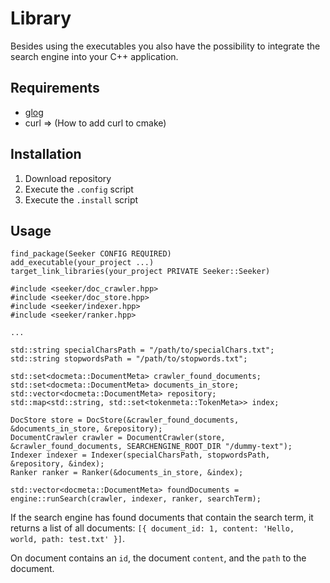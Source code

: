 <a id="top"></a>
# Library

Besides using the executables you also have the possibility to integrate the search engine into your C++ application. 

## Requirements

- [glog](https://github.com/google/glog)
- curl ⇒ (How to add curl to cmake)

## Installation

1. Download repository
2. Execute the `.config` script
3. Execute the `.install` script

## Usage

```
find_package(Seeker CONFIG REQUIRED)
add_executable(your_project ...)
target_link_libraries(your_project PRIVATE Seeker::Seeker)
```

```
#include <seeker/doc_crawler.hpp>
#include <seeker/doc_store.hpp>
#include <seeker/indexer.hpp>
#include <seeker/ranker.hpp>

...

std::string specialCharsPath = "/path/to/specialChars.txt";
std::string stopwordsPath = "/path/to/stopwords.txt";

std::set<docmeta::DocumentMeta> crawler_found_documents;
std::set<docmeta::DocumentMeta> documents_in_store;
std::vector<docmeta::DocumentMeta> repository;
std::map<std::string, std::set<tokenmeta::TokenMeta>> index;

DocStore store = DocStore(&crawler_found_documents, &documents_in_store, &repository);
DocumentCrawler crawler = DocumentCrawler(store, &crawler_found_documents, SEARCHENGINE_ROOT_DIR "/dummy-text");
Indexer indexer = Indexer(specialCharsPath, stopwordsPath, &repository, &index);
Ranker ranker = Ranker(&documents_in_store, &index);

std::vector<docmeta::DocumentMeta> foundDocuments = engine::runSearch(crawler, indexer, ranker, searchTerm);
```

If the search engine has found documents that contain the search term, it returns a list of all documents: `[{ document_id: 1, content: 'Hello, world, path: test.txt' }]`.

On document contains an `id`, the document `content`, and the `path` to the document.